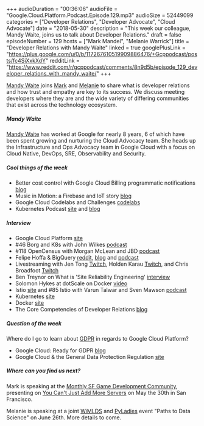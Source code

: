 +++
audioDuration = "00:36:06"
audioFile = "Google.Cloud.Platform.Podcast.Episode.129.mp3"
audioSize = 52449099
categories = ["Developer Relations", "Developer Advocate", "Cloud Advocate"]
date = "2018-05-30"
description = "This week our colleague, Mandy Waite, joins us to talk about Developer Relations."
draft = false
episodeNumber = 129
hosts = ["Mark Mandel", "Melanie Warrick"]
title = "Developer Relations with Mandy Waite"
linked = true
googlePlusLink = "https://plus.google.com/u/0/b/117267610519909886476/+Gcppodcast/posts/fc4SiXxkXdY"
redditLink = "https://www.reddit.com/r/gcppodcast/comments/8n9d5b/episode_129_developer_relations_with_mandy_waite/"
+++

[Mandy Waite](https://twitter.com/tekgrrl) joins [Mark](https://twitter.com/Neurotic) and [Melanie](https://twitter.com/nyghtowl) to share what is developer relations and how trust and empathy are key to its success. We discuss meeting developers where they are and the wide variety of differing communities that exist across the technology ecosystem. 

<!--more-->

##### Mandy Waite

[Mandy Waite](https://twitter.com/tekgrrl) has worked at Google for nearly 8 years, 6 of which have been spent growing and nurturing the Cloud Advocacy team.  She heads up the Infrastructure and Ops Advocacy team in Google Cloud with a focus on Cloud Native, DevOps, SRE, Observability and Security.

##### Cool things of the week

- Better cost control with Google Cloud Billing programmatic notifications [blog](https://cloudplatform.googleblog.com/2018/05/Better-cost-control-with-Google-Cloud-Billing-programmatic-notifications.html) 
- Music in Motion: a Firebase and IoT story [blog](https://cloudplatform.googleblog.com/2018/05/Music-in-motion-a-Firebase-and-IoT-story.html)
- Google Cloud Codelabs and Challenges [codelabs](https://codelabs.developers.google.com/cloud)
- Kubernetes Podcast [site](https://kubernetespodcast.com/) and [blog](https://cloudplatform.googleblog.com/2018/05/introducing-kubernetes-podcast-from-google.html )

##### Interview

- Google Cloud Platform [site](https://cloud.google.com/)
- #46 Borg and K8s with John Wilkes [podcast](https://www.gcppodcast.com/post/episode-46-borg-and-k8s-with-john-wilkes/)
- #118 OpenCensus with Morgan McLean and JBD [podcast](https://www.gcppodcast.com/post/episode-118-opencensus-with-morgan-mclean-and-jbd/)
- Felipe Hoffa & BigQuery [reddit](https://www.reddit.com/user/fhoffa), [blog](https://medium.com/@hoffa) and [podcast](https://www.gcppodcast.com/post/episode-8-big-data-with-felipe-hoffa/)
- Livestreaming with Jen Tong [Twitch](https://twitch.tv/mimmingcodes), Holden Karau [Twitch](https://twitch.tv/holdenkarau), and Chris Broadfoot [Twitch](https://twitch.tv/cbro)
- Ben Treynor on What is 'Site Reliability Engineering' [interview](https://landing.google.com/sre/interview/ben-treynor.html)
- Solomon Hykes at dotScale on Docker [video](https://www.youtube.com/watch?v=3N3n9FzebAA) 
- Istio [site](https://istio.io/) and #85 Istio with Varun Talwar and Sven Mawson [podcast](https://www.gcppodcast.com/post/episode-85-istio-with-varun-talwar-and-sven-mawson/)
- Kubernetes [site](http://Kubernetes.io)
- Docker [site](https://www.docker.com/)
- The Core Competencies of Developer Relations [blog](https://medium.com/google-developers/the-core-competencies-of-developer-relations-f3e1c04c0f5b)

##### Question of the week

Where do I go to learn about [GDPR](https://ec.europa.eu/commission/sites/beta-political/files/data-protection-factsheet-citizens_en_0.pdf) in regards to Google Cloud Platform? 

- Google Cloud: Ready for GDPR [blog](https://www.blog.google/topics/google-cloud/google-cloud-ready-for-gdpr/)
- Google Cloud & the General Data Protection Regulation [site](https://cloud.google.com/security/gdpr/)

##### Where can you find us next?

Mark is speaking at the [Monthly SF Game Development Community](https://www.meetup.com/Monthly-SF-Game-Development-Community/), presenting on
[You Can't Just Add More Servers](https://www.meetup.com/Monthly-SF-Game-Development-Community/events/250559719/) on May the 30th in San Francisco.

Melanie is speaking at a joint [WiMLDS](http://wimlds.org) and [PyLadies](http://www.pyladies.com) event "Paths to Data Science" on June 26th. More details to come.

